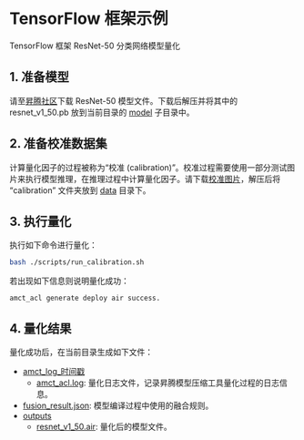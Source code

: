 # TensorFlow 框架示例

TensorFlow 框架 ResNet-50 分类网络模型量化

## 1. 准备模型

请至[昇腾社区](https://www.hiascend.com/zh/software/modelzoo/models/detail/1/f3e6871f0e5248308f011852adf2219b/1)下载 ResNet-50 模型文件。下载后解压并将其中的 resnet_v1_50.pb 放到当前目录的 [model](./model/) 子目录中。

## 2. 准备校准数据集

计算量化因子的过程被称为“校准 (calibration)”。校准过程需要使用一部分测试图片来执行模型推理，在推理过程中计算量化因子。请下载[校准图片](https://obs-9be7.obs.cn-east-2.myhuaweicloud.com/models/amct_acl/classification/calibration.rar)，解压后将 “calibration” 文件夹放到 [data](./data/) 目录下。

## 3. 执行量化

执行如下命令进行量化：

```bash
bash ./scripts/run_calibration.sh
```

若出现如下信息则说明量化成功：

```none
amct_acl generate deploy air success.
```

## 4. 量化结果

量化成功后，在当前目录生成如下文件：

+ [amct_log_时间戳](./amct_log_时间戳/)
  + [amct_acl.log](./amct_log_时间戳/amct_acl.log): 量化日志文件，记录昇腾模型压缩工具量化过程的日志信息。
+ [fusion_result.json](./fusion_result.json): 模型编译过程中使用的融合规则。
+ [outputs](./outputs/)
  + [resnet_v1_50.air](./outputs/resnet_v1_50.air): 量化后的模型文件。
